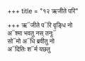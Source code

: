 +++
title = "१२ ऋजीते परि"

+++
ऋ᳓जीते प᳓रि वृङ्धि नो  
अ᳓श्मा भवतु नस् तनूः᳓  
सो᳓मो अ᳓धि ब्रवीतु नो  
अ᳓दितिः श᳓र्म यछतु